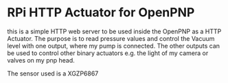 # RPi HTTP Actuator for OpenPNP

this is a simple HTTP web server to be used inside the OpenPNP as a HTTP Actuator.
The purpose is to read pressure values and control the Vacuum level with one output, where
my pump is connected. The other outputs can be used to control other binary actuators
e.g. the light of my camera or valves on my pnp head.

The sensor used is a  XGZP6867
